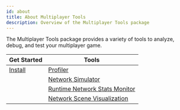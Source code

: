 ```yaml
---
id: about
title: About Multiplayer Tools
description: Overview of the Multiplayer Tools package
---
```


The Multiplayer Tools package provides a variety of tools to analyze, debug, and test your multiplayer game.

| Get Started | Tools |
| --- | --- |
| [Install](install-tools.md) | [Profiler](profiler.md) |
|  | [Network Simulator](network-simulator.md) |
|  | [Runtime Network Stats Monitor](runtime-stats-monitor.md) |
|  | [Network Scene Visualization](network-scene-vis.md) |